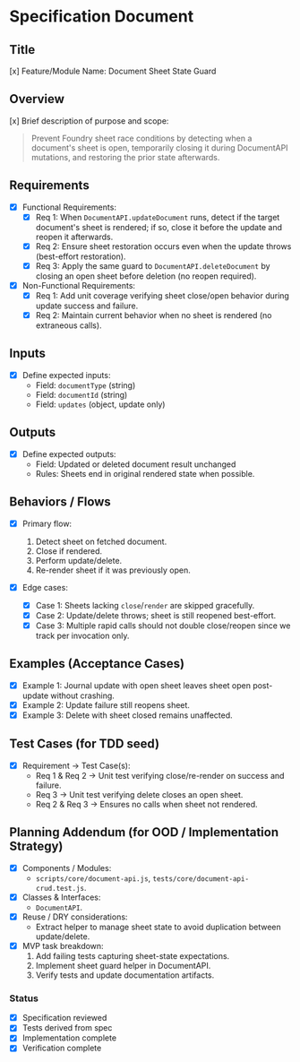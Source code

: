 # Specification Document

## Title
[x] Feature/Module Name: Document Sheet State Guard

## Overview
[x] Brief description of purpose and scope:  
> Prevent Foundry sheet race conditions by detecting when a document's sheet is open, temporarily closing it during DocumentAPI mutations, and restoring the prior state afterwards.

## Requirements
- [x] Functional Requirements:  
  - [x] Req 1: When `DocumentAPI.updateDocument` runs, detect if the target document's sheet is rendered; if so, close it before the update and reopen it afterwards.  
  - [x] Req 2: Ensure sheet restoration occurs even when the update throws (best-effort restoration).  
  - [x] Req 3: Apply the same guard to `DocumentAPI.deleteDocument` by closing an open sheet before deletion (no reopen required).  

- [x] Non-Functional Requirements:  
  - [x] Req 1: Add unit coverage verifying sheet close/open behavior during update success and failure.  
  - [x] Req 2: Maintain current behavior when no sheet is rendered (no extraneous calls).

## Inputs
- [x] Define expected inputs:  
  - Field: `documentType` (string)  
  - Field: `documentId` (string)  
  - Field: `updates` (object, update only)

## Outputs
- [x] Define expected outputs:  
  - Field: Updated or deleted document result unchanged  
  - Rules: Sheets end in original rendered state when possible.

## Behaviors / Flows
- [x] Primary flow:  
  1. Detect sheet on fetched document.  
  2. Close if rendered.  
  3. Perform update/delete.  
  4. Re-render sheet if it was previously open.  

- [x] Edge cases:  
  - [x] Case 1: Sheets lacking `close`/`render` are skipped gracefully.  
  - [x] Case 2: Update/delete throws; sheet is still reopened best-effort.  
  - [x] Case 3: Multiple rapid calls should not double close/reopen since we track per invocation only.

## Examples (Acceptance Cases)
- [x] Example 1: Journal update with open sheet leaves sheet open post-update without crashing.  
- [x] Example 2: Update failure still reopens sheet.  
- [x] Example 3: Delete with sheet closed remains unaffected.

## Test Cases (for TDD seed)
- [x] Requirement → Test Case(s):  
  - Req 1 & Req 2 → Unit test verifying close/re-render on success and failure.  
  - Req 3 → Unit test verifying delete closes an open sheet.  
  - Req 2 & Req 3 → Ensures no calls when sheet not rendered.

## Planning Addendum (for OOD / Implementation Strategy)
- [x] Components / Modules:  
  - `scripts/core/document-api.js`, `tests/core/document-api-crud.test.js`.  
- [x] Classes & Interfaces:  
  - `DocumentAPI`.  
- [x] Reuse / DRY considerations:  
  - Extract helper to manage sheet state to avoid duplication between update/delete.  
- [x] MVP task breakdown:  
  1. Add failing tests capturing sheet-state expectations.  
  2. Implement sheet guard helper in DocumentAPI.  
  3. Verify tests and update documentation artifacts.

### Status
- [x] Specification reviewed  
- [x] Tests derived from spec  
- [x] Implementation complete  
- [x] Verification complete  
